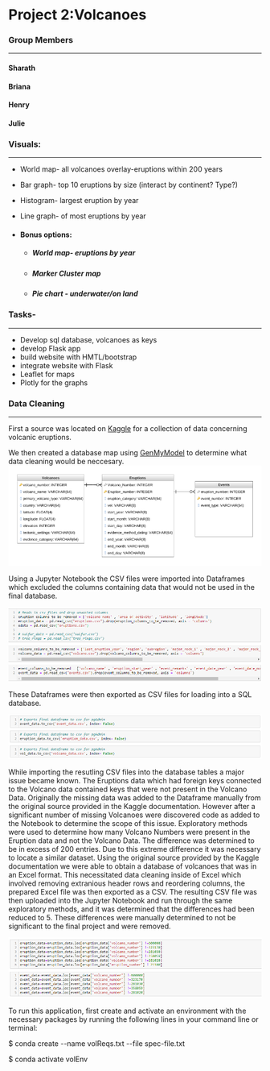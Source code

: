 # Project 2:Volcanoes

### Group Members
---
#### Sharath
#### Briana
#### Henry
#### Julie
 
  
   


### Visuals:
---
- World map- all volcanoes overlay-eruptions within 200 years
- Bar graph- top 10 eruptions by size (interact by continent? Type?)
- Histogram- largest eruption by year
- Line graph- of most eruptions by year

- #### Bonus options:
  - ##### World map- eruptions by year
  - ##### Marker Cluster map
  - ##### Pie chart - underwater/on land


### Tasks-
---
- Develop sql database, volcanoes as keys
- develop Flask app
- build website with HMTL/bootstrap
- integrate website with Flask
- Leaflet for maps
- Plotly for the graphs

### Data Cleaning
---
First a source was located on [Kaggle](https://www.kaggle.com/) for a collection of data concerning volcanic eruptions.

We then created a database map using [GenMyModel](https://www.genmymodel.com/) to determine what data cleaning would be neccesary.
![database map](images/DatabaseDiagram.png)

Using a Jupyter Notebook the CSV files were imported into Dataframes which excluded the columns containing data that would not be used in the final database.

![data cleaning](images/Notebook-1.PNG)


These Dataframes were then exported as CSV files for loading into a SQL database.

![CSV Exports](images/Notebook-2.PNG)

While importing the resutling CSV files into the database tables a major issue became known. The Eruptions data which had foreign keys connected to the Volcano data contained keys that were not present in the Volcano Data. Originally the missing data was added to the Dataframe manually from the original source provided in the Kaggle documentation. However after a significant number of missing Volcanoes were discovered code as added to the Notebook to determine the scope of this issue. Exploratory methods were used to determine how many Volcano Numbers were present in the Eruption data and not the Volcano Data. The difference was determined to be in excess of 200 entries. Due to this extreme difference it was necessary to locate a similar dataset. Using the original source provided by the Kaggle documentation we were able to obtain a database of volcanoes that was in an Excel format. This necessitated data cleaning inside of Excel which involved removing extranious header rows and reordering columns, the prepared Excel file was then exported as a CSV. The resulting CSV file was then uploaded into the Jupyter Notebook and run through the same exploratory methods, and it was determined that the differences had been reduced to 5. These differences were manually determined to not be significant to the final project and were removed.

![Extranious Data Removal](images/Notebook-3.PNG)



To run this application, first create and activate an environment with the necessary packages by running the following lines in your command line or terminal:

$ conda create --name volReqs.txt --file spec-file.txt

$ conda activate volEnv

